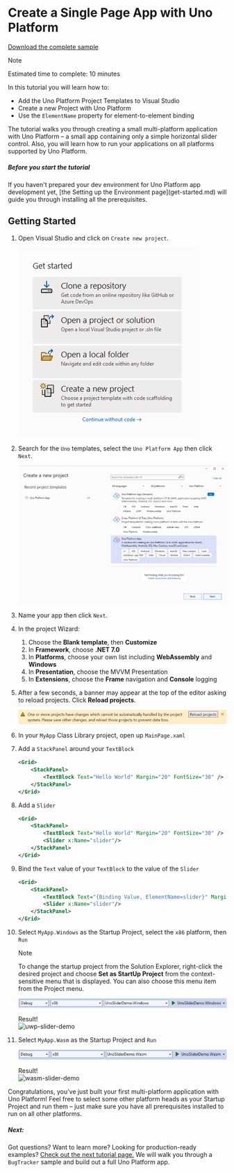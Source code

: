 # Create a Single Page App with Uno Platform

[Download the complete sample](https://github.com/unoplatform/Uno.GettingStartedTutorial/tree/master/src/Getting-Started-Tutorial-1)  

> [!NOTE] 
> Estimated time to complete: 10 minutes

In this tutorial you will learn how to:

- Add the Uno Platform Project Templates to Visual Studio
- Create a new Project with Uno Platform
- Use the `ElementName` property for element-to-element binding

The tutorial walks you through creating a small multi-platform application with Uno Platform – a small app containing only a simple horizontal slider control.
Also, you will learn how to run your applications on all platforms supported by Uno Platform.

<div class="NOTE alert alert-info">
<h5>Before you start the tutorial</h5>
If you haven't prepared your dev environment for Uno Platform app development yet, [the Setting up the Environment page](get-started.md) will guide you through installing all the prerequisites.
</div>

## Getting Started

1. Open Visual Studio and click on `Create new project`.  

    ![](Assets/tutorial01/newproject1.PNG)

1. Search for the `Uno` templates, select the `Uno Platform App` then click `Next`.  

    ![](Assets/tutorial01/newproject2.PNG)

1. Name your app then click `Next`.

1. In the project Wizard:
    1. Choose the **Blank template**, then **Customize**
    1. In **Framework**, choose **.NET 7.0**
    1. In **Platforms**, choose your own list including **WebAssembly** and **Windows**
    1. In **Presentation**, choose the MVVM Presentation
    1. In **Extensions**, choose the **Frame** navigation and **Console** logging

1. After a few seconds, a banner may appear at the top of the editor asking to reload projects. Click **Reload projects**.

    ![](Assets/quick-start/vs2022-project-reload.PNG)

1. In your `MyApp` Class Library project, open up `MainPage.xaml`

1. Add a `StackPanel` around your `TextBlock`
    ```xml
    <Grid>
        <StackPanel>
            <TextBlock Text="Hello World" Margin="20" FontSize="30" />
        </StackPanel>
    </Grid>
    ```

1. Add a `Slider`
    ```xml
    <Grid>
        <StackPanel>
            <TextBlock Text="Hello World" Margin="20" FontSize="30" />
            <Slider x:Name="slider"/>
        </StackPanel>
    </Grid>
    ```

1. Bind the `Text` value of your `TextBlock` to the value of the `Slider`
    ```xml
    <Grid>
        <StackPanel>
            <TextBlock Text="{Binding Value, ElementName=slider}" Margin="20" FontSize="30" />
            <Slider x:Name="slider"/>
        </StackPanel>
    </Grid>
    ```

1. Select `MyApp.Windows` as the Startup Project, select the `x86` platform, then `Run`  
   > [!NOTE] 
   > To change the startup project from the Solution Explorer, right-click the desired project and choose **Set as StartUp Project** from the context-sensitive menu that is displayed. You can also choose this menu item from the Project menu.

    ![build-winui](Assets/build-winui.png)

    Result!  
    ![uwp-slider-demo](Assets/uwp-slider-demo.gif)

1. Select `MyApp.Wasm` as the Startup Project and `Run`  

    ![build-wasm](Assets/build-wasm.JPG)

    Result!  
    ![wasm-slider-demo](Assets/wasm-slider-demo.gif)

Congratulations, you’ve just built your first multi-platform application with Uno Platform! Feel free to select some other platform heads as your Startup Project and run them – just make sure you have all prerequisites installed to run on all other platforms.  

<div class="NOTE alert alert-info">
<h5>Next:</h5>

Got questions? Want to learn more? Looking for production-ready examples? [Check out the next tutorial page.](getting-started-tutorial-2.md) We will walk you through a `BugTracker` sample and build out a full Uno Platform app.

</div>
